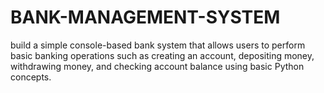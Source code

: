 # BANK-MANAGEMENT-SYSTEM
build a simple console-based bank system that allows users to perform basic banking operations such as creating an account, depositing money, withdrawing money, and checking account balance using basic Python concepts.
